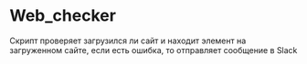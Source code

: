 # Web_checker
Скрипт проверяет загрузился ли сайт и находит элемент на загруженном сайте, если есть ошибка, то отправляет сообщение в Slack
